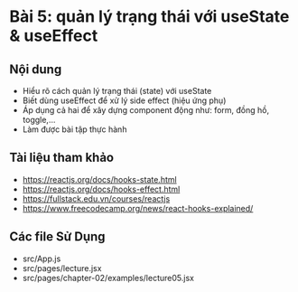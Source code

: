 # Bài 5: quản lý trạng thái với useState & useEffect

## Nội dung
- Hiểu rõ cách quản lý trạng thái (state) với useState
- Biết dùng useEffect để xử lý side effect (hiệu ứng phụ)
- Áp dụng cả hai để xây dựng component động như: form, đồng hồ, toggle,...
- Làm được bài tập thực hành

## Tài liệu tham khảo
- https://reactjs.org/docs/hooks-state.html
- https://reactjs.org/docs/hooks-effect.html
- https://fullstack.edu.vn/courses/reactjs
- https://www.freecodecamp.org/news/react-hooks-explained/

## Các file Sử Dụng
- src/App.js
- src/pages/lecture.jsx
- src/pages/chapter-02/examples/lecture05.jsx